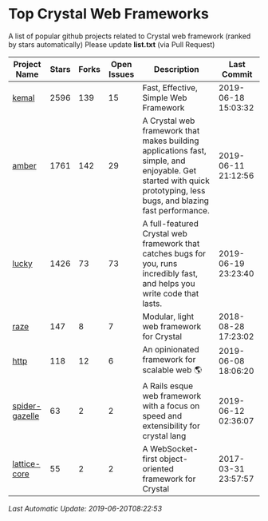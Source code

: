 # Top Crystal Web Frameworks
A list of popular github projects related to Crystal web framework (ranked by stars automatically)
Please update **list.txt** (via Pull Request)

| Project Name | Stars | Forks | Open Issues | Description | Last Commit |
| ------------ | ----- | ----- | ----------- | ----------- | ----------- |
| [kemal](https://github.com/kemalcr/kemal) | 2596 | 139 | 15 | Fast, Effective, Simple Web Framework | 2019-06-18 15:03:32 |
| [amber](https://github.com/amberframework/amber) | 1761 | 142 | 29 | A Crystal web framework that makes building applications fast, simple, and enjoyable. Get started with quick prototyping, less bugs, and blazing fast performance. | 2019-06-11 21:12:56 |
| [lucky](https://github.com/luckyframework/lucky) | 1426 | 73 | 73 | A full-featured Crystal web framework that catches bugs for you, runs incredibly fast, and helps you write code that lasts. | 2019-06-19 23:23:40 |
| [raze](https://github.com/samueleaton/raze) | 147 | 8 | 7 | Modular, light web framework for Crystal | 2018-08-28 17:23:02 |
| [http](https://github.com/onyxframework/http) | 118 | 12 | 6 | An opinionated framework for scalable web 🌎 | 2019-06-08 18:06:20 |
| [spider-gazelle](https://github.com/spider-gazelle/spider-gazelle) | 63 | 2 | 2 | A Rails esque web framework with a focus on speed and extensibility for crystal lang | 2019-06-12 02:36:07 |
| [lattice-core](https://github.com/jasonl99/lattice-core) | 55 | 2 | 2 | A WebSocket-first object-oriented framework for Crystal | 2017-03-31 23:57:57 |

*Last Automatic Update: 2019-06-20T08:22:53*